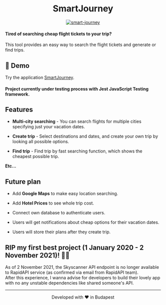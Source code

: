 <h1 align="center">
  SmartJourney
</h1>

<p align="center">
  <a href="https://github.com/omiaow/smart-journey/blob/main/LICENSE" target="blank">
    <img src="https://img.shields.io/github/license/omiaow/smart-journey?style=flat-square" alt="smart-journey" />
  </a>
</p>

#### Tired of searching cheap flight tickets to your trip?

This tool provides an easy way to search the flight tickets and generate or find trips.

## 🚀 Demo

Try the application [SmartJourney](https://smartjourney.netlify.app/).

#### Project currently under testing process with Jest JavaScript Testing framework.

## Features

- **Multi-city searching** - You can search flights for multiple cities specifying just your vacation dates.

- **Create trip** - Select destinations and dates, and create your own trip by looking all possible options.

- **Find trip** - Find trip by fast searching function, which shows the cheapest possible trip.

**Etc...**

## Future plan

- Add **Google Maps** to make easy location searching.

- Add **Hotel Prices** to see whole trip cost.

- Connect own database to authenticate users.

- Users will get notifications about cheap options for their vacation dates.

- Users will store their plans after they create trip.


## RIP my first best project (1 January 2020 - 2 November 2021)! 💐😔
As of 2 November 2021, the Skyscanner API endpoint is no longer available to RapidAPI service (as confirmed via email from RapidAPI team).\
After this experience, I wanna advise for developers to build their lovely app with no any unstable dependencies like shared someone's API.

<hr>
<p align="center">
  Developed with ❤️ in Budapest
</p>
